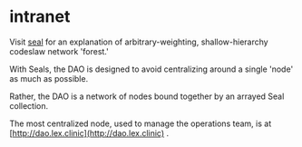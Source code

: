 # intranet

Visit [seal](../seal/seal/) for an explanation of arbitrary-weighting, shallow-hierarchy codeslaw network 'forest.'&#x20;

With Seals, the DAO is designed to avoid centralizing around a single 'node' as much as possible.&#x20;

Rather, the DAO is a network of nodes bound together by an arrayed Seal collection.

The most centralized node, used to manage the operations team, is at [http://dao.lex.clinic](http://dao.lex.clinic) .&#x20;
